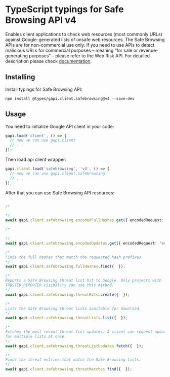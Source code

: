 # TypeScript typings for Safe Browsing API v4

Enables client applications to check web resources (most commonly URLs) against Google-generated lists of unsafe web resources. The Safe Browsing APIs are for non-commercial use only. If you need to use APIs to detect malicious URLs for commercial purposes – meaning “for sale or revenue-generating purposes” – please refer to the Web Risk API.
For detailed description please check [documentation](https://developers.google.com/safe-browsing/).

## Installing

Install typings for Safe Browsing API:

```
npm install @types/gapi.client.safebrowsing@v4 --save-dev
```

## Usage

You need to initialize Google API client in your code:

```typescript
gapi.load('client', () => {
  // now we can use gapi.client
  // ...
});
```

Then load api client wrapper:

```typescript
gapi.client.load('safebrowsing', 'v4', () => {
  // now we can use gapi.client.safebrowsing
  // ...
});
```



After that you can use Safe Browsing API resources:

```typescript

/*

*/
await gapi.client.safebrowsing.encodedFullHashes.get({ encodedRequest: "encodedRequest",  });

/*

*/
await gapi.client.safebrowsing.encodedUpdates.get({ encodedRequest: "encodedRequest",  });

/*
Finds the full hashes that match the requested hash prefixes.
*/
await gapi.client.safebrowsing.fullHashes.find({  });

/*
Reports a Safe Browsing threat list hit to Google. Only projects with
TRUSTED_REPORTER visibility can use this method.
*/
await gapi.client.safebrowsing.threatHits.create({  });

/*
Lists the Safe Browsing threat lists available for download.
*/
await gapi.client.safebrowsing.threatLists.list({  });

/*
Fetches the most recent threat list updates. A client can request updates
for multiple lists at once.
*/
await gapi.client.safebrowsing.threatListUpdates.fetch({  });

/*
Finds the threat entries that match the Safe Browsing lists.
*/
await gapi.client.safebrowsing.threatMatches.find({  });
```
